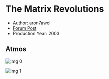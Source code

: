 # The Matrix Revolutions

* Author: aron7awol
* [Forum Post](https://www.avsforum.com/threads/bass-eq-for-filtered-movies.2995212/post-57022872)
* Production Year: 2003

## Atmos

![img 0](https://i.imgur.com/wrXSYew.jpg)

![img 1](https://i.imgur.com/T9QtKT5.jpg)

